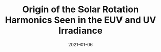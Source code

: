---
title: "Origin of the Solar Rotation Harmonics Seen in the EUV and UV Irradiance"
collection: publications
permalink: /publications/2021-giono3
date: 2021-01-06
line_author: '<b>G. Giono</b>, J. Zender, R. Kariyappa and L. Damé'
line_title: '"Origin of the Solar Rotation Harmonics Seen in the EUV and UV Irradiance"'
line_journal: '<i>Solar Physcis</i>", Volume 296, Issue 11, (2021)'
doi: '10.1007/s11207-021-01918-x'
---